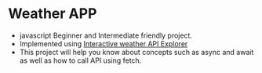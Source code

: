# Weather APP

* javascript Beginner and Intermediate friendly project.
* Implemented using [Interactive  weather API Explorer](https://www.weatherapi.com/api-explorer.aspx)
* This project will help you know about concepts such as async and await as well as how to call API using fetch.
